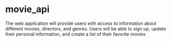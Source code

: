 # movie_api

The web application will provide users with access to information about different movies, directors, and genres. Users will be able to sign up, update their
personal information, and create a list of their favorite movies
